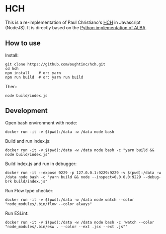 # HCH

This is a re-implementation of Paul Christiano's [HCH](https://ai-alignment.com/strong-hch-bedb0dc08d4e) in Javascript (NodeJS). It is directly based on the [Python implementation of ALBA](https://github.com/paulfchristiano/alba/).

## How to use

Install:

    git clone https://github.com/oughtinc/hch.git
    cd hch
    npm install    # or: yarn
    npm run build  # or: yarn run build

Then:

    node build/index.js

## Development

Open bash environment with node:

    docker run -it -v $(pwd):/data -w /data node bash

Build and run index.js:

    docker run -it -v $(pwd):/data -w /data node bash -c "yarn build && node build/index.js"

Build index.js and run in debugger:

    docker run -it --expose 9229 -p 127.0.0.1:9229:9229 -v $(pwd):/data -w /data node bash -c "yarn build && node --inspect=0.0.0.0:9229 --debug-brk build/index.js"

Run Flow type checker:

    docker run -it -v $(pwd):/data -w /data node watch --color "node_modules/.bin/flow --color always"
    
Run ESLint:

    docker run -it -v $(pwd):/data -w /data node bash -c 'watch --color "node_modules/.bin/esw . --color --ext .jsx --ext .js"'
